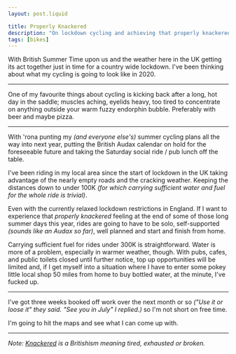 ```yaml
---
layout: post.liquid

title: Properly Knackered
description: "On lockdown cycling and achieving that properly knackered feeling."
tags: [bikes]
---
```


With British Summer Time upon us and the weather here in the UK getting its act together just in time for a country wide lockdown. I've been thinking about what my cycling is going to look like in 2020.

---

One of my favourite things about cycling is kicking back after a long, hot day in the saddle; muscles aching, eyelids heavy, too tired to concentrate on anything outside your warm fuzzy endorphin bubble. Preferably with beer and maybe pizza.

---

With 'rona punting my _(and everyone else's)_ summer cycling plans all the way into next year, putting the British Audax calendar on hold for the foreseeable future and taking the Saturday social ride / pub lunch off the table.

I've been riding in my local area since the start of lockdown in the UK taking advantage of the nearly empty roads and the cracking weather. Keeping the distances down to under 100K _(for which carrying sufficient water and fuel for the whole ride is trivial)_.

Even with the currently relaxed lockdown restrictions in England. If I want to experience that _properly knackered_ feeling at the end of some of those long summer days this year, rides are going to have to be solo, self-supported _(sounds like an Audax so far)_, well planned and start and finish from home.

Carrying sufficient fuel for rides under 300K is straightforward. Water is more of a problem, especially in warmer weather, though. With pubs, cafes, and public toilets closed until further notice, top up opportunities will be limited and, if I get myself into a situation where I have to enter some pokey little local shop 50 miles from home to buy bottled water, at the minute, I've fucked up.

---

I've got three weeks booked off work over the next month or so _("Use it or loose it" they said. "See you in July" I replied.)_ so I'm not short on free time.

I'm going to hit the maps and see what I can come up with.

---

_Note: [Knackered](https://en.wikipedia.org/wiki/Knacker) is a Britishism meaning tired, exhausted or broken._
